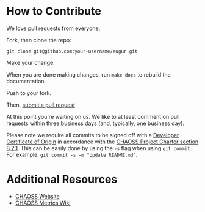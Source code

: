 # How to Contribute

We love pull requests from everyone.

Fork, then clone the repo:

    git clone git@github.com:your-username/augur.git

Make your change.

When you are done making changes, run `make docs` to rebuild the documentation.

Push to your fork.

Then, [submit a pull request](https://github.com/chaoss/augur/compare)

At this point you're waiting on us. We like to at least comment on pull requests
within three business days (and, typically, one business day).

Please note we require all commits to be signed off with a [Developer Certificate of Origin](https://developercertificate.org/) in accordance with the [CHAOSS Project Charter section 8.2.1](https://chaoss.community/about/charter/#user-content-8-intellectual-property-policy). This can be easily done by using the `-s` flag when using `git commit`. For example: `git commit -s -m "Update README.md"`.

# Additional Resources

* [CHAOSS Website](https://chaoss.community/)
* [CHAOSS Metrics Wiki](https://github.com/chaoss/metrics)
